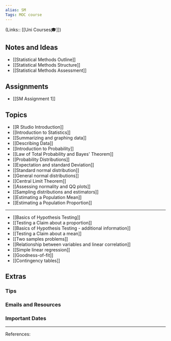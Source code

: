 ```yaml
---
alias: SM
Tags: MOC course
---
```

(Links:: [[Uni Courses🎓]])
## Notes and Ideas
- [[Statistical Methods Outline]]
- [[Statistical Methods Structure]]
- [[Statistical Methods Assessment]]
## Assignments
- [[SM Assignment 1]]
## Topics
- [[R Studio Introduction]]
- [[Introduction to Statistics]]
- [[Summarizing and graphing data]]
- [[Describing Data]]
- [[Introduction to Probability]]
- [[Law of Total Probability and Bayes' Theorem]]
- [[Probability Distributions]]
- [[Expectation and standard Deviation]]
- [[Standard normal distribution]]
- [[General normal distributions]]
- [[Central Limit Theorem]]
- [[Assessing normality and QQ plots]]
- [[Sampling distributions and estimators]]
- [[Estimating a Population Mean]]
- [[Estimating a Population Proportion]]
---
- [[Basics of Hypothesis Testing]]
- [[Testing a Claim about a proportion]]
- [[Basics of Hypothesis Testing - additional information]]
- [[Testing a Claim about a mean]]
- [[Two samples problems]]
- [[Relationship between variables and linear correlation]]
- [[Simple linear regression]]
- [[Goodness-of-fit]]
- [[Contingency tables]]
## Extras
### Tips
### Emails and Resources
### Important Dates
___
References:
